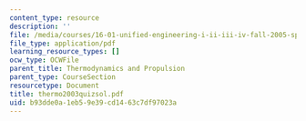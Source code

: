 ```yaml
---
content_type: resource
description: ''
file: /media/courses/16-01-unified-engineering-i-ii-iii-iv-fall-2005-spring-2006/b93dde0a1eb59e39cd1463c7df97023a_thermo2003quizsol.pdf
file_type: application/pdf
learning_resource_types: []
ocw_type: OCWFile
parent_title: Thermodynamics and Propulsion
parent_type: CourseSection
resourcetype: Document
title: thermo2003quizsol.pdf
uid: b93dde0a-1eb5-9e39-cd14-63c7df97023a
---
```

